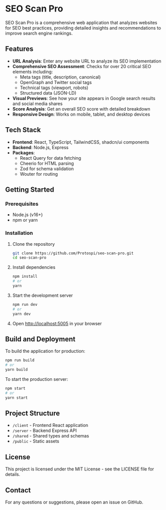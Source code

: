 # SEO Scan Pro

SEO Scan Pro is a comprehensive web application that analyzes websites for SEO best practices, providing detailed insights and recommendations to improve search engine rankings.

## Features

- **URL Analysis**: Enter any website URL to analyze its SEO implementation
- **Comprehensive SEO Assessment**: Checks for over 20 critical SEO elements including:
  - Meta tags (title, description, canonical)
  - OpenGraph and Twitter social tags
  - Technical tags (viewport, robots)
  - Structured data (JSON-LD)
- **Visual Previews**: See how your site appears in Google search results and social media shares
- **Score Analysis**: Get an overall SEO score with detailed breakdown
- **Responsive Design**: Works on mobile, tablet, and desktop devices

## Tech Stack

- **Frontend**: React, TypeScript, TailwindCSS, shadcn/ui components
- **Backend**: Node.js, Express
- **Packages**:
  - React Query for data fetching
  - Cheerio for HTML parsing
  - Zod for schema validation
  - Wouter for routing

## Getting Started

### Prerequisites

- Node.js (v16+)
- npm or yarn

### Installation

1. Clone the repository
   ```bash
   git clone https://github.com/Protospi/seo-scan-pro.git
   cd seo-scan-pro
   ```

2. Install dependencies
   ```bash
   npm install
   # or
   yarn
   ```

3. Start the development server
   ```bash
   npm run dev
   # or
   yarn dev
   ```

4. Open [http://localhost:5005](http://localhost:5005) in your browser

## Build and Deployment

To build the application for production:

```bash
npm run build
# or
yarn build
```

To start the production server:

```bash
npm start
# or
yarn start
```

## Project Structure

- `/client` - Frontend React application
- `/server` - Backend Express API
- `/shared` - Shared types and schemas
- `/public` - Static assets

## License

This project is licensed under the MIT License - see the LICENSE file for details.

## Contact

For any questions or suggestions, please open an issue on GitHub. 